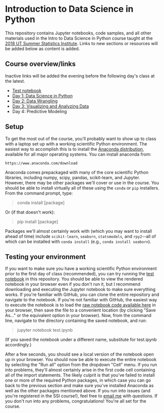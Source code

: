 # Introduction to Data Science in Python

This repository contains Jupyter notebooks, code samples, and all other materials used in the Intro to Data Science in Python course taught at the [2018 UT Summer Statistics Institute](https://stat.utexas.edu/training/ssi). Links to new sections or resources will be added below as content is added.

## Course overview/links
Inactive links will be added the evening before the following day's class at the latest.

* [Test notebook](https://github.com/tyarkoni/SSI2018/blob/master/notebooks/test.ipynb)
* [Day 1: Data Science in Python](https://github.com/tyarkoni/SSI2018/blob/master/notebooks/Day%201%20-%20Data%20science%20in%20Python.ipynb)
* [Day 2: Data Wrangling](https://github.com/tyarkoni/SSI2018/blob/master/notebooks/Day%202%20-%20Data%20wrangling.ipynb)
* [Day 3: Visualizing and Analyzing Data](https://github.com/tyarkoni/SSI2018/blob/master/notebooks/Day%203%20-%20Exploring%20and%20analyzing%20data%20in%20Python.ipynb)
* Day 4: Predictive Modeling

## Setup
To get the most out of the course, you'll probably want to show up to class with a laptop set up with a working scientific Python environment. The easiest way to accomplish this is to install the [Anaconda distribution](https://www.anaconda.com/download), available for all major operating systems. You can install anaconda from:

    https://www.anaconda.com/download

Anaconda comes prepackaged with many of the core scientific Python libraries, including numpy, scipy, pandas, scikit-learn, and Jupyter. However, there may be other packages we'll cover or use in the course. You should be able to install virtually all of these using the `conda` or `pip` installers. From the command prompt, type:

> conda install [package]

Or (if that doesn't work):

> pip install [package]

Packages we'll almost certainly work with (which you may want to install ahead of time) include `scikit-learn`, `seaborn`, `statsmodels`, and `rpy2`--all of which can be installed with `conda install` (e.g., `conda install seaborn`).

## Testing your environment

If you want to make sure you have a working scientific Python environment prior to the first day of class (recommended), you can try running the [test notebook](https://github.com/tyarkoni/SSI2018/blob/master/notebooks/test.ipynb) in this repository. You should be able to view the rendered notebook in your browser even if you don't run it, but I recommend downloading and executing the Jupyter notebook to make sure everything works. If you're familiar with GitHub, you can clone the entire repository and navigate to the notebook. If you're not familiar with GitHub, the easiest way to execute the notebook is to load the [raw notebook code available here](https://raw.githubusercontent.com/tyarkoni/SSI2018/master/notebooks/test.ipynb) in your browser, then save the file to a convenient location (by clicking "Save As..." or the equivalent option in your browser). Now, from the command line, navigate to the directory containing the saved notebook, and run:

> jupyter notebook test.ipynb

(If you saved the notebook under a different name, substitute for test.ipynb accordingly.)

After a few seconds, you should see a local version of the notebook open up in your browser. You should now be able to execute the entire notebook by selecting the "Run all" option from the dropdown "Cell" menu. If you run into problems, they'll almost certainly arise in the first code cell containing all of the import statements. The likely culprit is that you've failed to install one or more of the required Python packages, in which case you can go back to the previous section and make sure you've installed Anaconda as well as the other packages mentioned above. If you run into issues (and you're registered in the SSI course!), feel free to [email me](mailto:tyarkoni@gmail.com) with questions. If you don't run into any problems, congratulations! You're all set for the course.